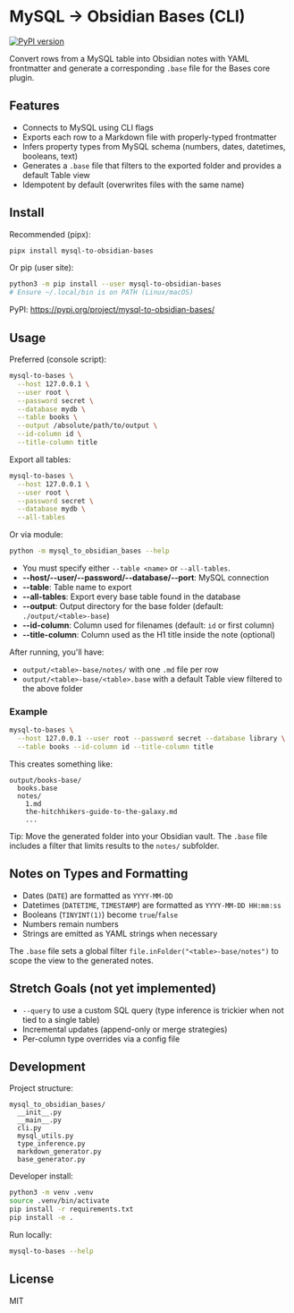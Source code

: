 # MySQL → Obsidian Bases (CLI)

[![PyPI version](https://img.shields.io/pypi/v/mysql-to-obsidian-bases.svg)](https://pypi.org/project/mysql-to-obsidian-bases/)

Convert rows from a MySQL table into Obsidian notes with YAML frontmatter and generate a corresponding `.base` file for the Bases core plugin.

## Features
- Connects to MySQL using CLI flags
- Exports each row to a Markdown file with properly-typed frontmatter
- Infers property types from MySQL schema (numbers, dates, datetimes, booleans, text)
- Generates a `.base` file that filters to the exported folder and provides a default Table view
- Idempotent by default (overwrites files with the same name)

## Install

Recommended (pipx):

```bash
pipx install mysql-to-obsidian-bases
```

Or pip (user site):

```bash
python3 -m pip install --user mysql-to-obsidian-bases
# Ensure ~/.local/bin is on PATH (Linux/macOS)
```

PyPI: https://pypi.org/project/mysql-to-obsidian-bases/

## Usage

Preferred (console script):

```bash
mysql-to-bases \
  --host 127.0.0.1 \
  --user root \
  --password secret \
  --database mydb \
  --table books \
  --output /absolute/path/to/output \
  --id-column id \
  --title-column title
```

Export all tables:

```bash
mysql-to-bases \
  --host 127.0.0.1 \
  --user root \
  --password secret \
  --database mydb \
  --all-tables
```

Or via module:

```bash
python -m mysql_to_obsidian_bases --help
```

- You must specify either `--table <name>` or `--all-tables`.
- **--host/--user/--password/--database/--port**: MySQL connection
- **--table**: Table name to export
- **--all-tables**: Export every base table found in the database
- **--output**: Output directory for the base folder (default: `./output/<table>-base`)
- **--id-column**: Column used for filenames (default: `id` or first column)
- **--title-column**: Column used as the H1 title inside the note (optional)

After running, you'll have:
- `output/<table>-base/notes/` with one `.md` file per row
- `output/<table>-base/<table>.base` with a default Table view filtered to the above folder

### Example

```bash
mysql-to-bases \
  --host 127.0.0.1 --user root --password secret --database library \
  --table books --id-column id --title-column title
```

This creates something like:

```
output/books-base/
  books.base
  notes/
    1.md
    the-hitchhikers-guide-to-the-galaxy.md
    ...
```

Tip: Move the generated folder into your Obsidian vault. The `.base` file includes a filter that limits results to the `notes/` subfolder.

## Notes on Types and Formatting
- Dates (`DATE`) are formatted as `YYYY-MM-DD`
- Datetimes (`DATETIME`, `TIMESTAMP`) are formatted as `YYYY-MM-DD HH:mm:ss`
- Booleans (`TINYINT(1)`) become `true`/`false`
- Numbers remain numbers
- Strings are emitted as YAML strings when necessary

The `.base` file sets a global filter `file.inFolder("<table>-base/notes")` to scope the view to the generated notes.

## Stretch Goals (not yet implemented)
- `--query` to use a custom SQL query (type inference is trickier when not tied to a single table)
- Incremental updates (append-only or merge strategies)
- Per-column type overrides via a config file

## Development

Project structure:

```
mysql_to_obsidian_bases/
  __init__.py
  __main__.py
  cli.py
  mysql_utils.py
  type_inference.py
  markdown_generator.py
  base_generator.py
```

Developer install:

```bash
python3 -m venv .venv
source .venv/bin/activate
pip install -r requirements.txt
pip install -e .
```

Run locally:

```bash
mysql-to-bases --help
```

## License
MIT
